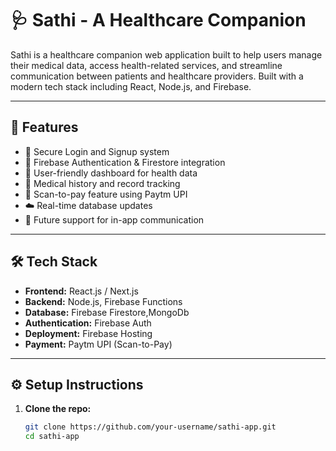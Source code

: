# 🩺 Sathi - A Healthcare Companion

Sathi is a healthcare companion web application built to help users manage their medical data, access health-related services, and streamline communication between patients and healthcare providers. Built with a modern tech stack including React, Node.js, and Firebase.

---

## 🚀 Features

- 🔐 Secure Login and Signup system
- 📁 Firebase Authentication & Firestore integration
- 🧾 User-friendly dashboard for health data
- 🩻 Medical history and record tracking
- 📲 Scan-to-pay feature using Paytm UPI
- ☁️ Real-time database updates
- 💬 Future support for in-app communication

---

## 🛠 Tech Stack

- **Frontend:** React.js / Next.js
- **Backend:** Node.js, Firebase Functions
- **Database:** Firebase Firestore,MongoDb
- **Authentication:** Firebase Auth
- **Deployment:** Firebase Hosting
- **Payment:** Paytm UPI (Scan-to-Pay)

---

## ⚙️ Setup Instructions

1. **Clone the repo:**

   ```bash
   git clone https://github.com/your-username/sathi-app.git
   cd sathi-app
